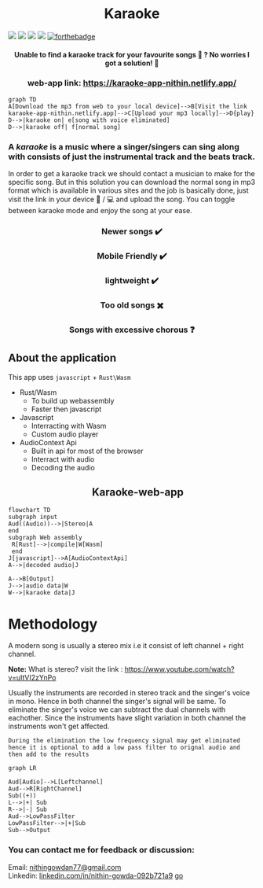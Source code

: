 <h1 align="center">Karaoke</h1>

![](https://forthebadge.com/images/badges/built-with-love.svg)
![](https://forthebadge.com/images/badges/made-with-javascript.svg)
![](https://forthebadge.com/images/badges/made-with-rust.svg)
![](https://forthebadge.com/images/badges/makes-people-smile.svg)
[![forthebadge](https://forthebadge.com/images/badges/powered-by-black-magic.svg)](https://forthebadge.com)

<h4 align="center"> Unable to find a karaoke track for your favourite songs 🎵 ? No worries I got a solution! 🤝 </h4>
 <h3 align="center" >web-app link: <a href="https://karaoke-app-nithin.netlify.app/" target="_blank" >https://karaoke-app-nithin.netlify.app/</a> </h3>

```mermaid
graph TD
A[Download the mp3 from web to your local device]-->B[Visit the link karaoke-app-nithin.netlify.app]-->C[Upload your mp3 locally]-->D{play}
D-->|karaoke on| e[song with voice eliminated]
D-->|karaoke off| f[normal song]
```

### A _karaoke_ is a music where a singer/singers can sing along with consists of just the instrumental track and the beats track.

In order to get a karaoke track we should contact a musician to make for the specific song. But in this solution you can download the normal song in mp3 format which is available in various sites and the job is basically done, just visit the link in your device 📱 / 💻 and upload the song. You can toggle between karaoke mode and enjoy the song at your ease.

<div align="center">
<h3>  Newer songs ✔️  </h3>
<h3> Mobile Friendly ✔️ </h3>
<h3> lightweight ✔️ </h3>
<h3>  Too old songs ✖️  </h3>
 <h3>  Songs with excessive chorous  ❓   </h3>
 </div>

## About the application

This app uses `javascript` + `Rust\Wasm`

- Rust/Wasm
  - To build up webassembly
  - Faster then javascript
- Javascript
  - Interracting with Wasm
  - Custom audio player
- AudioContext Api
  - Built in api for most of the browser
  - Interract with audio
  - Decoding the audio
  <h2 align="center"> Karaoke-web-app</h2>

```mermaid
flowchart TD
subgraph input
Aud((Audio))-->|Stereo|A
end
subgraph Web assembly
 R[Rust]-->|compile|W[Wasm]
 end
J[javascript]-->A[AudioContextApi]
A-->|decoded audio|J

A-->B[Output]
J-->|audio data|W
W-->|karaoke data|J
```

# Methodology

A modern song is usually a stereo mix i.e it consist of left channel + right channel.

**Note:** What is stereo? visit the link : https://www.youtube.com/watch?v=uItVI2zYnPo

Usually the instruments are recorded in stereo track and the singer's voice in mono. Hence in both channel the singer's signal will be same. To eliminate the singer's voice we can subtract the dual channels with eachother. Since the instruments have slight variation in both channel the instruments won't get affected.

`During the elimination the low frequency signal may get eliminated hence it is optional to add a low pass filter to orignal audio and then add to the results`

```mermaid
graph LR

Aud[Audio]-->L[Leftchannel]
Aud-->R[RightChannel]
Sub((+))
L-->|+| Sub
R-->|-| Sub
Aud-->LowPassFilter
LowPassFilter-->|+|Sub
Sub-->Output

```

### You can contact me for feedback or discussion: <br>

Email: <a href="mailto:nithingowdan77@gmail.com">nithingowdan77@gmail.com</a> <br>
Linkedin: <a href="https://linkedin.com/in/nithin-gowda-092b721a9" target="_blank">linkedin.com/in/nithin-gowda-092b721a9</a>
[go](http://stackoverflow.com)
